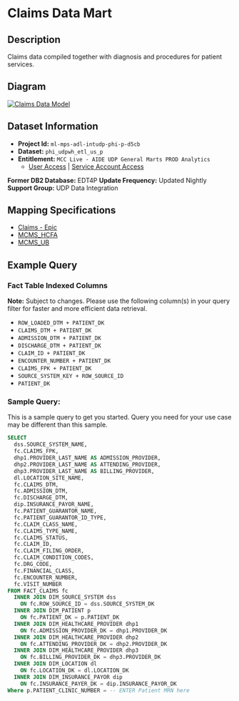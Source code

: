 # Claims Data Mart

## Description

Claims data compiled together with diagnosis and procedures for patient services.

## Diagram

[![Claims Data Model](/assets/images/fact_claims-ceeaae051e3b046457fc23113f00656c.PNG)](https://mctools.sharepoint.com/:b:/r/teams/UDPDAIS/Shared%20Documents/UDP%20Data%20Mart%20Documents/Z_S2T_Model_for_Website/Data%20Models/25%29%20Claims/FACT_CLAIMS_MCC.pdf)

## Dataset Information

- **Project Id:** `ml-mps-adl-intudp-phi-p-d5cb`
- **Dataset:** `phi_udpwh_etl_us_p`
- **Entitlement:** `MCC Live - AIDE UDP General Marts PROD Analytics`
  - [User Access](/docs/data-analytics/user-access) | [Service Account Access](/docs/data-analytics/service-account-access)

**Former DB2 Database:** EDT4P
**Update Frequency:** Updated Nightly
**Support Group:** UDP Data Integration

## Mapping Specifications

- [Claims - Epic](https://mctools.sharepoint.com/teams/UDPDAIS/Shared%20Documents/UDP%20Data%20Mart%20Documents/Z_S2T_Model_for_Website/Claims/Business%20Spec%20and%20S2T/EPIC/EPIC_CLAIMS.xlsx?d=w0f42c508394b479eaf81aea190c4f314)
- [MCMS_HCFA](https://mctools.sharepoint.com/teams/UDPDAIS/Shared%20Documents/UDP%20Data%20Mart%20Documents/Z_S2T_Model_for_Website/Claims/Business%20Spec%20and%20S2T/MCMS/MCMS_HCFA.xlsx?d=wc10569d69c9c4da6bba828f9826907de)
- [MCMS_UB](https://mctools.sharepoint.com/teams/UDPDAIS/Shared%20Documents/UDP%20Data%20Mart%20Documents/Z_S2T_Model_for_Website/Claims/Business%20Spec%20and%20S2T/MCMS/MCMS_UB.xlsx?d=w1331508511cd4f098d9607190422c6b5)

## Example Query

### Fact Table Indexed Columns

**Note:** Subject to changes. Please use the following column(s) in your query filter for faster and more efficient data retrieval.

- `ROW_LOADED_DTM + PATIENT_DK`
- `CLAIMS_DTM + PATIENT_DK`
- `ADMISSION_DTM + PATIENT_DK`
- `DISCHARGE_DTM + PATIENT_DK`
- `CLAIM_ID + PATIENT_DK`
- `ENCOUNTER_NUMBER + PATIENT_DK`
- `CLAIMS_FPK + PATIENT_DK`
- `SOURCE_SYSTEM_KEY + ROW_SOURCE_ID`
- `PATIENT_DK`

### Sample Query: 

This is a sample query to get you started. Query you need for your use case may be different than this sample.
```sql
SELECT 
  dss.SOURCE_SYSTEM_NAME,
  fc.CLAIMS_FPK,
  dhp1.PROVIDER_LAST_NAME AS ADMISSION_PROVIDER,
  dhp2.PROVIDER_LAST_NAME AS ATTENDING_PROVIDER,
  dhp3.PROVIDER_LAST_NAME AS BILLING_PROVIDER,
  dl.LOCATION_SITE_NAME,
  fc.CLAIMS_DTM,
  fc.ADMISSION_DTM,
  fc.DISCHARGE_DTM,
  dip.INSURANCE_PAYOR_NAME,
  fc.PATIENT_GUARANTOR_NAME,
  fc.PATIENT_GUARANTOR_ID_TYPE,
  fc.CLAIM_CLASS_NAME,
  fc.CLAIMS_TYPE_NAME,
  fc.CLAIMS_STATUS,
  fc.CLAIM_ID,
  fc.CLAIM_FILING_ORDER,
  fc.CLAIM_CONDITION_CODES,
  fc.DRG_CODE,
  fc.FINANCIAL_CLASS,
  fc.ENCOUNTER_NUMBER,
  fc.VISIT_NUMBER
FROM FACT_CLAIMS fc
  INNER JOIN DIM_SOURCE_SYSTEM dss
    ON fc.ROW_SOURCE_ID = dss.SOURCE_SYSTEM_DK
  INNER JOIN DIM_PATIENT p 
    ON fc.PATIENT_DK = p.PATIENT_DK
  INNER JOIN DIM_HEALTHCARE_PROVIDER dhp1
    ON fc.ADMISSION_PROVIDER_DK = dhp1.PROVIDER_DK
  INNER JOIN DIM_HEALTHCARE_PROVIDER dhp2
    ON fc.ATTENDING_PROVIDER_DK = dhp2.PROVIDER_DK
  INNER JOIN DIM_HEALTHCARE_PROVIDER dhp3
    ON fc.BILLING_PROVIDER_DK = dhp3.PROVIDER_DK
  INNER JOIN DIM_LOCATION dl
    ON fc.LOCATION_DK = dl.LOCATION_DK
  INNER JOIN DIM_INSURANCE_PAYOR dip
    ON fc.INSURANCE_PAYER_DK = dip.INSURANCE_PAYOR_DK
Where p.PATIENT_CLINIC_NUMBER = -- ENTER Patient MRN here
```